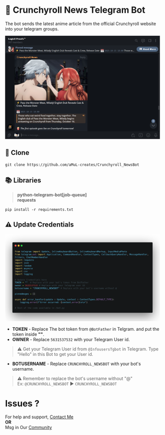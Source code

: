 # 🥐 Crunchyroll News Telegram Bot
The bot sends the latest anime article from the official Crunchyroll website into your telegram groups.

![News_Sample_Image](/images/News_sample.PNG)
## 🤖 Clone 
```
git clone https://github.com/aMuL-creates/Crunchyroll_NewsBot
```
## 📚 Libraries
><b>python-telegram-bot[job-queue]</b><br>
><b>requests</b>

```
pip install -r requirements.txt
```

## ⚠ Update Credentials
![Credential_Part_code_image](/images/Credential_part_code.png)
 * <b>TOKEN</b> - Replace The bot token from <code>@BotFather</code> in Telgram. and put the token inside **""**.
 * <b>OWNER</b> - Replace <code>5631537532</code> with your Telegram User id.<br>
 >⚠ Get your Telegram User id from <code>@InfousersTgbot</code> in Telegram. Type "Hello" in this Bot to get your User id.
 * <b>BOTUSERNAME</b> - Replace <code>CRUNCHYROLL_NEWSBOT</code> with your bot's username.
 >⚠ Remember to replace the bot's username without "@"<br>
 >Ex: <code>@CRUNCHYROLL_NEWSBOT</code> ▶ <code>CRUNCHYROLL_NEWSBOT</code>

# Issues ?
For help and support, [Contact Me](https://t.me/amitispro)
<br>
<b>OR</b>
<br>
Msg in Our [Community](https://t.me/+p8ZIdF9xfoBhYTk9)
